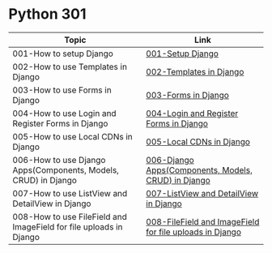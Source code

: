 # Python 301

Topic | Link
------------ | -------------
001-How to setup Django | [001-Setup Django](https://github.com/naeemmohd/python/tree/master/Python%20301/001-SetupDjango)
002-How to use Templates in Django | [002-Templates in Django](https://github.com/naeemmohd/python/tree/master/Python%20301/002-DjangoTemplates)
003-How to use Forms in Django | [003-Forms in Django](https://github.com/naeemmohd/python/tree/master/Python%20301/003-DjangoForms)
004-How to use Login and Register Forms in Django | [004-Login and Register Forms in Django](https://github.com/naeemmohd/python/tree/master/Python%20301/004-DjangoForms-Login-n-Register)
005-How to use Local CDNs in Django | [005-Local CDNs in Django](https://github.com/naeemmohd/python/tree/master/Python%20301/005-DjangoForms-LocalCDNs)
006-How to use Django Apps(Components, Models, CRUD) in Django | [006-Django Apps(Components, Models, CRUD) in Django](https://github.com/naeemmohd/python/tree/master/Python%20301/006-DjangoApps-ComponentsnCRUDnModels)
007-How to use ListView and DetailView in Django | [007-ListView and DetailView in Django](https://github.com/naeemmohd/python/tree/master/Python%20301/007-Django-ListnDetailsViews)
008-How to use FileField and ImageField for file uploads in Django | [008-FileField and ImageField for file uploads in Django](https://github.com/naeemmohd/python/tree/master/Python%20301/008-Django-FileUploads)